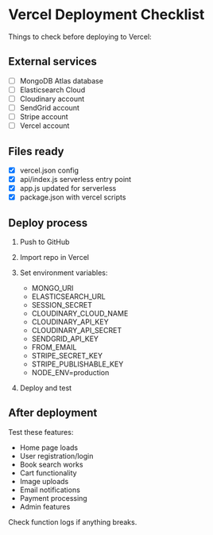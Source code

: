 # Vercel Deployment Checklist

Things to check before deploying to Vercel:

## External services
- [ ] MongoDB Atlas database
- [ ] Elasticsearch Cloud
- [ ] Cloudinary account
- [ ] SendGrid account
- [ ] Stripe account
- [ ] Vercel account

## Files ready
- [x] vercel.json config
- [x] api/index.js serverless entry point
- [x] app.js updated for serverless
- [x] package.json with vercel scripts

## Deploy process

1. Push to GitHub
2. Import repo in Vercel
3. Set environment variables:
   - MONGO_URI
   - ELASTICSEARCH_URL
   - SESSION_SECRET
   - CLOUDINARY_CLOUD_NAME
   - CLOUDINARY_API_KEY
   - CLOUDINARY_API_SECRET
   - SENDGRID_API_KEY
   - FROM_EMAIL
   - STRIPE_SECRET_KEY
   - STRIPE_PUBLISHABLE_KEY
   - NODE_ENV=production

4. Deploy and test

## After deployment

Test these features:
- Home page loads
- User registration/login
- Book search works
- Cart functionality
- Image uploads
- Email notifications
- Payment processing
- Admin features

Check function logs if anything breaks.